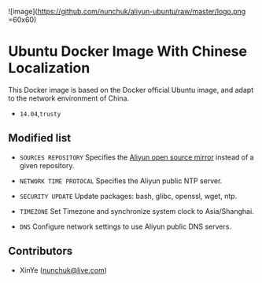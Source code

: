 ![image](https://github.com/nunchuk/aliyun-ubuntu/raw/master/logo.png =60x60)

# Ubuntu Docker Image With Chinese Localization

This Docker image is based on the Docker official Ubuntu image, and adapt to the network environment of China.

* `14.04`,`trusty`

## Modified list

* `SOURCES REPOSITORY`
	Specifies the [Aliyun open source mirror](http://mirrors.aliyun.com/) instead of a given repository.

* `NETWORK TIME PROTOCAL`
	Specifies the Aliyun public NTP server.
	
* `SECURITY UPDATE`
	Update packages: bash, glibc, openssl, wget, ntp.
	
* `TIMEZONE`
	Set Timezone and synchronize system clock to Asia/Shanghai.	
	
* `DNS`
	Configure network settings to use Aliyun public DNS servers.

Contributors
-------------------
* XinYe (nunchuk@live.com)